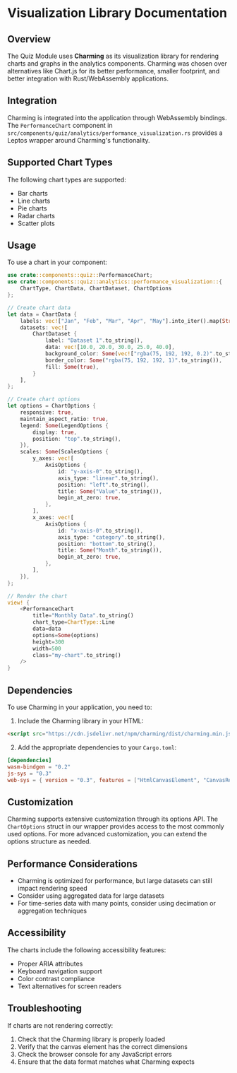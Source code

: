 # Visualization Library Documentation

## Overview

The Quiz Module uses **Charming** as its visualization library for rendering charts and graphs in the analytics components. Charming was chosen over alternatives like Chart.js for its better performance, smaller footprint, and better integration with Rust/WebAssembly applications.

## Integration

Charming is integrated into the application through WebAssembly bindings. The `PerformanceChart` component in `src/components/quiz/analytics/performance_visualization.rs` provides a Leptos wrapper around Charming's functionality.

## Supported Chart Types

The following chart types are supported:

- Bar charts
- Line charts
- Pie charts
- Radar charts
- Scatter plots

## Usage

To use a chart in your component:

```rust
use crate::components::quiz::PerformanceChart;
use crate::components::quiz::analytics::performance_visualization::{
    ChartType, ChartData, ChartDataset, ChartOptions
};

// Create chart data
let data = ChartData {
    labels: vec!["Jan", "Feb", "Mar", "Apr", "May"].into_iter().map(String::from).collect(),
    datasets: vec![
        ChartDataset {
            label: "Dataset 1".to_string(),
            data: vec![10.0, 20.0, 30.0, 25.0, 40.0],
            background_color: Some(vec!["rgba(75, 192, 192, 0.2)".to_string()]),
            border_color: Some("rgba(75, 192, 192, 1)".to_string()),
            fill: Some(true),
        }
    ],
};

// Create chart options
let options = ChartOptions {
    responsive: true,
    maintain_aspect_ratio: true,
    legend: Some(LegendOptions {
        display: true,
        position: "top".to_string(),
    }),
    scales: Some(ScalesOptions {
        y_axes: vec![
            AxisOptions {
                id: "y-axis-0".to_string(),
                axis_type: "linear".to_string(),
                position: "left".to_string(),
                title: Some("Value".to_string()),
                begin_at_zero: true,
            },
        ],
        x_axes: vec![
            AxisOptions {
                id: "x-axis-0".to_string(),
                axis_type: "category".to_string(),
                position: "bottom".to_string(),
                title: Some("Month".to_string()),
                begin_at_zero: true,
            },
        ],
    }),
};

// Render the chart
view! {
    <PerformanceChart
        title="Monthly Data".to_string()
        chart_type=ChartType::Line
        data=data
        options=Some(options)
        height=300
        width=500
        class="my-chart".to_string()
    />
}
```

## Dependencies

To use Charming in your application, you need to:

1. Include the Charming library in your HTML:

```html
<script src="https://cdn.jsdelivr.net/npm/charming/dist/charming.min.js"></script>
```

2. Add the appropriate dependencies to your `Cargo.toml`:

```toml
[dependencies]
wasm-bindgen = "0.2"
js-sys = "0.3"
web-sys = { version = "0.3", features = ["HtmlCanvasElement", "CanvasRenderingContext2d"] }
```

## Customization

Charming supports extensive customization through its options API. The `ChartOptions` struct in our wrapper provides access to the most commonly used options. For more advanced customization, you can extend the options structure as needed.

## Performance Considerations

- Charming is optimized for performance, but large datasets can still impact rendering speed
- Consider using aggregated data for large datasets
- For time-series data with many points, consider using decimation or aggregation techniques

## Accessibility

The charts include the following accessibility features:

- Proper ARIA attributes
- Keyboard navigation support
- Color contrast compliance
- Text alternatives for screen readers

## Troubleshooting

If charts are not rendering correctly:

1. Check that the Charming library is properly loaded
2. Verify that the canvas element has the correct dimensions
3. Check the browser console for any JavaScript errors
4. Ensure that the data format matches what Charming expects
